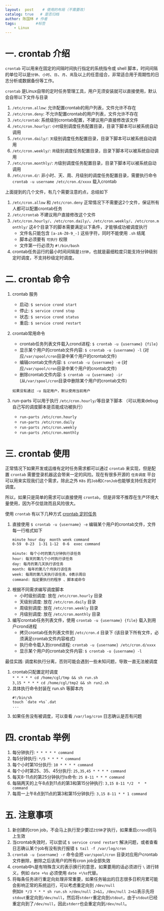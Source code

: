 ```yaml
---
layout:  post    # 使用的布局（不需要改）
catalog: true   # 是否归档
author: 陈国林 # 作者
tags:         #标签
    - Linux
---
```


# 一. crontab 介绍
`crontab` 可以用来在固定的间隔时间执行指定的系统指令或 shell 脚本，时间间隔的单位可以是`分钟`、`小时`、`日`、`月`、`周`及以上的任意组合，非常适合用于周期性的日志分析或数据备份等工作。

`crontab` 是Linux自带的定时任务管理工具，用户无须安装就可以直接使用，默认会自带以下文件与目录

1. `/etc/cron.allow`: 允许配置crontab的用户列表，文件允许不存在
2. `/etc/cron.deny`: 不允许配置crontab的用户列表，文件允许不存在
3. `/etc/crontab`: 系统级别crontab配置，不建议用户直接修改该文件
4. `/etc/cron.hourly/`: `小时`级别调度任务配置目录，目录下脚本可以被系统自动调用
5. `/etc/cron.daily/`: `天`级别调度任务配置目录，目录下脚本可以被系统自动调用
6. `/etc/cron.weekly/`: `周`级别调度任务配置目录，目录下脚本可以被系统自动调用
7. `/etc/cron.monthly/`: `月`级别调度任务配置目录，目录下脚本可以被系统自动调用
8. `/etc/cron.d/`: 非小时、天、周、月级别的调度任务配置目录，需要执行命令 `crontab -u username /etc/cron.d/xxxx` 载入crontab

上面提到的几个文件，有几个需要注意的点，总结如下
1. `/etc/cron.allow` 和 `/etc/cron.deny` 正常情况下不需要这2个文件，保证所有人都可以配置crontab任务
2. `/etc/crontab` 不建议用户直接修改这个文件
3. `/etc/cron.hourly/`、`/etc/cron.daily/`、`/etc/cron.weekly/`、`/etc/cron.monthly/` 这4个目录下的脚本需要满足以下条件，才能够成功被调度执行
   + 文件名只能包含 `[a-zA-Z0-9_-]` 这些字符，同时不能使用 `.sh` 结尾
   + 脚本必须要有 `可执行` 权限
   + 文件第一行必须为 `#!/bin/bash`
4. crontab任务运行的最小时间间隔是`1分钟`，也就是最细粒度只能支持分钟级别定时调度，不支持秒级定时调度。 

# 二. crontab 命令
1. crontab 服务
   + 启动: `$ service crond start`
   + 停止: `$ service crond stop`
   + 状态: `$ service crond status`
   + 重启: `$ service crond restart`
2. crontab常用命令
   + crontab任务列表文件载入crond进程: `$ crontab -u {username} {file}`
   + 显示某个用户的crontab文件内容: `$ crontab -u {username} -l`  (对应`/var/spool/cron`目录中某个用户的crontab文件)
   + 编辑crontab文件内容: `$ crontab -u {username} -e`   (对应`/var/spool/cron`目录中某个用户的crontab文件)
   + 删除crontab文件内容: `$ crontab -u {username} -ir`  (从`/var/spool/cron`目录中删除某个用户的crontab文件)
   
   `如果没有通过 -u 指定用户，默认使用当前用户`
3. run-parts 可以用于执行 `/etc/cron.hourly/`等目录下脚本 （可以用来debug自己写的调度脚本是否能成功被执行）
   + `run-parts /etc/cron.hourly`
   + `run-parts /etc/cron.daily`
   + `run-parts /etc/cron.weekly`
   + `run-parts /etc/cron.monthly`

# 三. crontab 使用
正常情况下如果开发或运维有定时任务需求都可以通过 `crontab` 来实现，但是配置 `crontab` 需要登录机器这会带来一定的风险。现在有很多开源的 `任务调度` 平台可以用来实现我们这个需求，除此之外 `K8s` 的`Job`和`CronJob`也能够支持任务定时调度。

所以，如果只是简单的需求可以直接使用 `crontab`，但是非常不推荐在生产环境大量使用，因为不仅低效而且风险很大。

使用 `crontab` 有以下几种方式  [crontab 定时任务](https://linuxtools-rst.readthedocs.io/zh_CN/latest/tool/crontab.html)

1. 直接使用 `$ crontab -u {username} -e` 编辑某个用户的crontab文件，文件每一行格式如下
   ```
   minute hour day  month week command
   0-59  0-23  1-31 1-12  0-6  exec command

   minute: 每个小时的第几分钟执行该任务
   hour: 每天的第几个小时执行该任务
   day: 每月的第几天执行该任务
   month: 每年的第几个月执行该任务
   week: 每周的第几天执行该任务，0表示周日
   command: 指定要执行的程序 、脚本或命令
   ```
2. 根据不同需求编写调度脚本
   + 小时级别调度: 放在 `/etc/cron.hourly` 目录
   + 天级别调度: 放在 `/etc/cron.daily` 目录
   + 周级别调度: 放在 `/etc/cron.weekly` 目录
   + 月级别调度: 放在 `/etc/cron.monthly` 目录
3. 编写crontab任务列表文件，使用 `crontab -u {username} {file}` 载入到用户crond进程
   + 拷贝crontab任务列表文件到 `/etc/cron.d` 目录下   (该目录下所有文件，必须满足crontab文件内容格式)
   + 执行命令载入到crond进程: `crontab -u {username} /etc/cron.d/xxxx`
   + 显示某个用户的crontab文件内容: `$ crontab -u {username} -l`
   
最佳实践: 调度和执行分离，否则可能会遇到一些未知问题，导致一直无法被调度
1. crontab只配置定时调度  
   `* * * * * cd /home/cgl/tmp && sh run.sh`  
   `3,15 * * * * cd /home/cgl/tmp2 && sh run2.sh`
2. 具体执行命令封装在 run.sh 等脚本内
   ```
   #!/bin/sh
   touch `date +%s`.dat
   ...
   ```
3. 如果任务没有被调度，可以查看 `/var/log/cron` 日志确认是否有问题
   
# 四. crontab 举例
1. 每分钟执行: `* * * * * command`
2. 每5分钟执行: `*/5 * * * * command`
3. 每个小时第10分执行: `10 * * * * command`
4. 每个小时第25、35、45分执行: `25,35,45 * * * * command`
5. 每天8-11点的第25分钟执行ls命令: `25 8-11 * * * command`
6. 每隔两天的上午8点到11点的第3和第15分钟执行: `3,15 8-11 */2  *  * command`
7. 每周一上午8点到11点的第3和第15分钟执行: `3,15 8-11 * * 1 command`

# 五. 注意事项
1. 新创建的cron job，不会马上执行至少要过`2分钟`才执行，如果重启`crond`则马上生效
2. 当crontab失效时，可以尝试 `$ service crond restart` 解决问题，或者查看日志确认某个job有没有执行报错 `$ tail -f /var/log/cron`
3. `crontab -u {username} -r` 命令会把 `var/spool/cron` 目录对应用户crontab文件删除，删除之后该用户的所有cron job全部失效
4. crontab中`%`是有特殊含义的表示换行的意思，如果要用的话必须进行 `\` 进行转义，例如 `date +%s` 必须使用 `date +\%s`代替。
5. 将每条任务进行重定向处理非常重要，如果任务输出的日志很多日积月累可能会影响正常的系统运行，可以考虑重定向到 `/dev/null`  
   例如`0 */3 * * * sh run.sh >/dev/null 2>&1`，`/dev/null 2>&1`表示先将`stdout`重定向到`/dev/null`，然后将`stderr`重定向到`stdout`，由于`stdout`已经重定向到了`/dev/null`，因此`stderr`也会重定向到`/dev/null`。

